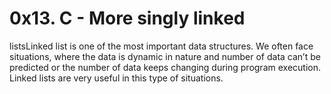 # 0x13. C - More singly linked 
listsLinked list is one of the most important data structures. We often face situations, where the data is dynamic in nature and number of data can’t be predicted or the number of data keeps changing during program execution. Linked lists are very useful in this type of situations.
